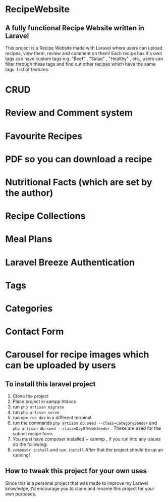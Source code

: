 # RecipeWebsite

## A fully functional Recipe Website written in Laravel

This project is a Recipe Website made with Laravel where users can upload recipes, view them, review and comment on them! Each recipe has it's own tags can have custom tags e.g. "Beef" , "Salad" , "Healthy" , etc., users can filter through these tags and find out other recipes which have the same tags. List of features:

# CRUD
# Review and Comment system
# Favourite Recipes
# PDF so you can download a recipe
# Nutritional Facts (which are set by the author)
# Recipe Collections
# Meal Plans
# Laravel Breeze Authentication
# Tags 
# Categories 
# Contact Form
# Carousel for recipe images which can be uploaded by users

## To install this laravel project 
1. Clone the project
2. Place project in xampp htdocs
3. run `php artisan migrate`
4. run `php artisan serve`
5. run `npm run dev` in a different terminal
6. run the commands `php artisan db:seed --class=CategorySeeder` and `php artisan db:seed --class=DayOfWeekSeeder` . These are used for the submit recipe form.
7. You must have composer installed + xammp , if you run into any issues do the following:
8. `composer install` and `npm install` After that the project should be up an running!

## How to tweak this project for your own uses
Since this is a personal project that was made to improve my Laravel knowledge, I'd encourage you to clone and rename this project for your own purposes.

